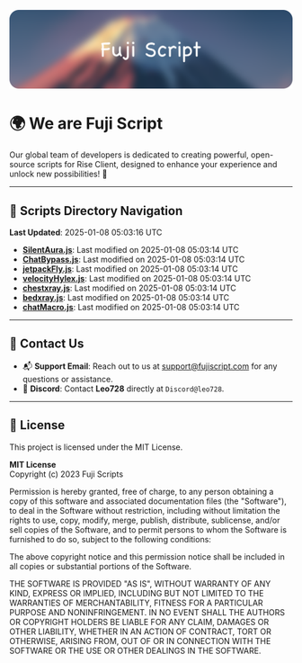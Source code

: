 ![Banner](.github/b.webp)

# 🌍 **We are Fuji Script**

Our global team of developers is dedicated to creating powerful, open-source scripts for Rise Client, designed to enhance your experience and unlock new possibilities! 🌟

---
<!-- SCRIPTS_NAVIGATION_START -->
## 📂 **Scripts Directory Navigation**

**Last Updated**: 2025-01-08 05:03:16 UTC

- **[SilentAura.js](scripts/SilentAura.js)**: Last modified on 2025-01-08 05:03:14 UTC
- **[ChatBypass.js](scripts/ChatBypass.js)**: Last modified on 2025-01-08 05:03:14 UTC
- **[jetpackFly.js](scripts/jetpackFly.js)**: Last modified on 2025-01-08 05:03:14 UTC
- **[velocityHylex.js](scripts/velocityHylex.js)**: Last modified on 2025-01-08 05:03:14 UTC
- **[chestxray.js](scripts/chestxray.js)**: Last modified on 2025-01-08 05:03:14 UTC
- **[bedxray.js](scripts/bedxray.js)**: Last modified on 2025-01-08 05:03:14 UTC
- **[chatMacro.js](scripts/chatMacro.js)**: Last modified on 2025-01-08 05:03:14 UTC

<!-- SCRIPTS_NAVIGATION_END -->

---

## 💬 **Contact Us**  
- 📬 **Support Email**: Reach out to us at [support@fujiscript.com](mailto:support@fujiscript.com) for any questions or assistance.  
- 💬 **Discord**: Contact **Leo728** directly at `Discord@leo728`.

---

## 📜 **License**

This project is licensed under the MIT License.  

**MIT License**  
Copyright (c) 2023 Fuji Scripts  

Permission is hereby granted, free of charge, to any person obtaining a copy of this software and associated documentation files (the "Software"), to deal in the Software without restriction, including without limitation the rights to use, copy, modify, merge, publish, distribute, sublicense, and/or sell copies of the Software, and to permit persons to whom the Software is furnished to do so, subject to the following conditions:  

The above copyright notice and this permission notice shall be included in all copies or substantial portions of the Software.  

THE SOFTWARE IS PROVIDED "AS IS", WITHOUT WARRANTY OF ANY KIND, EXPRESS OR IMPLIED, INCLUDING BUT NOT LIMITED TO THE WARRANTIES OF MERCHANTABILITY, FITNESS FOR A PARTICULAR PURPOSE AND NONINFRINGEMENT. IN NO EVENT SHALL THE AUTHORS OR COPYRIGHT HOLDERS BE LIABLE FOR ANY CLAIM, DAMAGES OR OTHER LIABILITY, WHETHER IN AN ACTION OF CONTRACT, TORT OR OTHERWISE, ARISING FROM, OUT OF OR IN CONNECTION WITH THE SOFTWARE OR THE USE OR OTHER DEALINGS IN THE SOFTWARE.  
